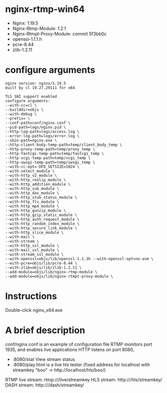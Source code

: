 nginx-rtmp-win64
================

* Nginx: 1.19.5
* Nginx-Rtmp-Module: 1.2.1
* Nginx-Rtmpt-Proxy-Module: commit 5f3bb0c
* openssl-1.1.1.h
* pcre-8.44
* zlib-1.2.11

# configure arguments
```
nginx version: nginx/1.19.5
built by cl 19.27.29111 for x64

TLS SNI support enabled
configure arguments:
--with-cc=cl \
--builddir=objs \
--with-debug \
--prefix= \
--conf-path=conf/nginx.conf \
--pid-path=logs/nginx.pid \
--http-log-path=logs/access.log \
--error-log-path=logs/error.log \
--sbin-path=nginx.exe \
--http-client-body-temp-path=temp/client_body_temp \
--http-proxy-temp-path=temp/proxy_temp \
--http-fastcgi-temp-path=temp/fastcgi_temp \
--http-scgi-temp-path=temp/scgi_temp \
--http-uwsgi-temp-path=temp/uwsgi_temp \
--with-cc-opt=-DFD_SETSIZE=1024 \
--with-select_module \
--with-http_v2_module \
--with-http_realip_module \
--with-http_addition_module \
--with-http_sub_module \
--with-http_dav_module \
--with-http_stub_status_module \
--with-http_flv_module \
--with-http_mp4_module \
--with-http_gunzip_module \
--with-http_gzip_static_module \
--with-http_auth_request_module \
--with-http_random_index_module \
--with-http_secure_link_module \
--with-http_slice_module \
--with-mail \
--with-stream \
--with-http_ssl_module \
--with-mail_ssl_module \
--with-stream_ssl_module \
--with-openssl=objs/lib/openssl-1.1.1h --with-openssl-opt=no-asm \
--with-pcre=objs/lib/pcre-8.44 \
--with-zlib=objs/lib/zlib-1.2.11 \
--add-module=objs/lib/nginx-rtmp-module \
--add-module=objs/lib/nginx-rtmpt-proxy-module \
```

# Instructions
Double-click nginx_x64.exe

# A brief description
conf/nginx.conf is an example of configuration file
RTMP monitors port 1935, and enables live applications
HTTP listens on port 8080,
* :8080/stat View stream status
* :8080/play.html is a live hls tester (fixed address for localhost with streamkey "boo" -> http://localhost/hls/boo/)

RTMP live stream: rtmp://<ip>/live/streamkey
HLS stream: http://<ip>/hls/streamkey/
DASH stream: http://<ip>/dash/streamkey/

